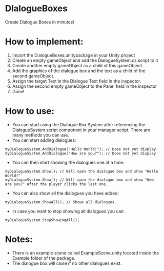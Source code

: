 # DIalogueBoxes
Create Dialogue Boxes in minutes!

# How to implement:
1) Import the DialogueBoxes.unitypackage in your Unity project
2) Create an empty gameObject and add the DialogueSystem.cs script to it
3) Create another empty gameObject as a child of this gameObject.
4) Add the graphics of the dialogue box and the text as a child of the second gameObject.
5) Assign the target Text in the Dialogue Text field in the inspector.
6) Assign the second empty gameObject to the Panel field in the inspector
7) Done!

# How to use:
- You can start using the Dialogue Box System after referencing the DialogueSystem script component in your manager script.
There are many methods you can use.
- You can start adding dialogues:
```CSharp
myDialogueSystem.AddDialogue("Hello World!"); // Does not yet display.
myDialogueSystem.AddDialogue("How are you?"); // Does not yet display.
```
- You can then start showing the dialogues one at a time:
```CSharp
myDialogueSystem.Show(); // Will open the dialogue box and show "Hello World!"
myDialogueSystem.Show(); // Will open the dialogue box and show "How are you?" after the player clicks the last one.
```
- You can also show all the dialogues you have added:
```CSharp
myDialogueSystem.ShowAll(); // Shows all dialogues.
```
- In case you want to stop showing all dialogues you can:
```CSharp
myDialogueSystem.StopShowingAll();
```

# Notes:
- There is an example scene called ExampleScene.unity located inside the Example folder of the package.
- The dialogue box will close if no other dialogues exist.

